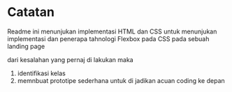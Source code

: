 # Catatan

Readme ini menunjukan implementasi HTML dan CSS untuk menunjukan implementasi dan penerapa tahnologi Flexbox pada CSS pada sebuah landing page

dari kesalahan yang pernaj di lakukan maka

1. identifikasi kelas
2. memnbuat prototipe sederhana untuk di jadikan acuan coding ke depan

